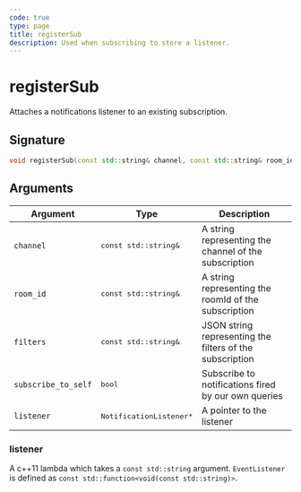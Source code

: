 ```yaml
---
code: true
type: page
title: registerSub
description: Used when subscribing to store a listener.
---
```


# registerSub

Attaches a notifications listener to an existing subscription.

## Signature

```cpp
void registerSub(const std::string& channel, const std::string& room_id, const std::string& filters, bool subscribe_to_self, NotificationListener* listener);
```

## Arguments

| Argument            | Type                              | Description                                              |
| ------------------- | --------------------------------- | -------------------------------------------------------- |
| `channel`           | <pre>const std::string&</pre>     | A string representing the channel of the subscription    |
| `room_id`           | <pre>const std::string&</pre>     | A string representing the roomId of the subscription     |
| `filters`           | <pre>const std::string&</pre>     | JSON string representing the filters of the subscription |
| `subscribe_to_self` | <pre>bool</pre>                   | Subscribe to notifications fired by our own queries      |
| `listener`          | <pre>NotificationListener\*</pre> | A pointer to the listener                                |

### listener

A c++11 lambda which takes a `const std::string` argument.
`EventListener` is defined as `const std::function<void(const std::string)>`.
